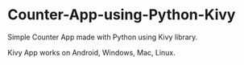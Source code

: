 # Counter-App-using-Python-Kivy
Simple Counter App made with Python using Kivy library.

Kivy App works on Android, Windows, Mac, Linux. 

